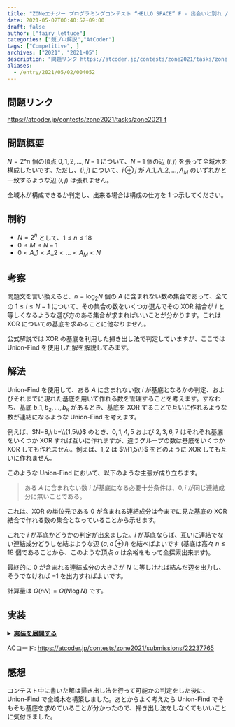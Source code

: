 ```yaml
---
title: "ZONeエナジー プログラミングコンテスト “HELLO SPACE” F - 出会いと別れ / Encounter and Farewell 解説"
date: 2021-05-02T00:40:52+09:00
draft: false
author: ["fairy_lettuce"]
categories: ["競プロ解説","AtCoder"]
tags: ["Competitive", ]
archives: ["2021", "2021-05"]
description: "問題リンク https://atcoder.jp/contests/zone2021/tasks/zone2021_f 問題概要 個の頂点 について、 個の辺 を張って全域木を構成したいです。ただし、 について、 が のいずれかと一致するような辺 は張れません。 全域木が構成でき…"
aliases:
  - /entry/2021/05/02/004052
---
```


<!-- 解説ブログ テンプレ -->

## 問題リンク

https://atcoder.jp/contests/zone2021/tasks/zone2021_f

## 問題概要

$N=2\^n$ 個の頂点 $0,1,2,\dots,N-1$ について、$N-1$ 個の辺 $(i,j)$ を張って全域木を構成したいです。ただし、$(i,j)$ について、$i\oplus j$ が $A\_1,A\_2,\dots,A_M$ のいずれかと一致するような辺 $(i,j)$ は張れません。

全域木が構成できるか判定し、出来る場合は構成の仕方を $1$ つ示してください。

## 制約

- $N=2^n$ として、$1\le n\le 18$  
- $0\le M\le N-1$  
- $0\lt A\_1\lt A\_2\lt\dots\lt A_M\lt N$  

<!--more-->

## 考察

問題文を言い換えると、$n=\log_2{N}$ 個の $A$ に含まれない数の集合であって、全ての $1\le i\le N-1$ について、その集合の数をいくつか選んでその XOR 結合が $i$ と等しくなるような選び方のある集合が求まればいいことが分かります。これは XOR についての基底を求めることに他なりません。

公式解説では XOR の基底を利用した掃き出し法で判定していますが、ここでは Union-Find を使用した解を解説してみます。

## 解法

Union-Find を使用して、ある $A$ に含まれない数 $i$ が基底となるかの判定、およびそれまでに現れた基底を用いて作れる数を管理することを考えます。すなわち、基底 $b\_1,b_2,\dots,b_k$ があるとき、基底を XOR することで互いに作れるような数が連結になるような Union-Find を考えます。

例えば、$N=8,\ b=\\{1,5\\}$ のとき、$0,1,4,5$ および $2,3,6,7$ はそれぞれ基底をいくつか XOR すれば互いに作れますが、違うグループの数は基底をいくつか XOR しても作れません。例えば、$1,2$ は $\\{1,5\\}$ をどのように XOR しても互いに作れません。

このような Union-Find において、以下のような主張が成り立ちます。

> ある $A$ に含まれない数 $i$ が基底になる必要十分条件は、$0, i$ が同じ連結成分に無いことである。

これは、XOR の単位元である $0$ が含まれる連結成分は今までに見た基底の XOR 結合で作れる数の集合となっていることから示せます。

これで $i$ が基底かどうかの判定が出来ました。$i$ が基底ならば、互いに連結でない連結成分どうしを結ぶような辺 $(a,a\oplus i)$ を結べばよいです (基底は高々 $n\le 18$ 個であることから、このような頂点 $a$ は余裕をもって全探索出来ます)。

最終的に $0$ が含まれる連結成分の大きさが $N$ に等しければ結んだ辺を出力し、そうでなければ $-1$ を出力すればよいです。

計算量は $O(nN)=O(N \log N)$ です。

## 実装

<details><summary><u><b>実装を展開する</b></u></summary>

```cs
		public void Solve()
		{
			var (n, m) = sr.ReadValue<int, int>();
			var a = sr.ReadIntArray(m);
			var ok = new bool[n];
			for (int i = 1; i < n; i++)
			{
				ok[i] = true;
			}
			for (int i = 0; i < m; i++)
			{
				ok[a[i]] = false;
			}
			var uf = new UnionFind(n);
			var ans = new List<(int a, int b)>();
			for (int i = 0; i < n; i++)
			{
				if (!ok[i]) continue;
				if (uf.IsSame(0, i)) continue;
				for (int j = 0; j < n; j++)
				{
					if (uf.IsSame(j, j ^ i)) continue;
					uf.Unite(j, j ^ i);
					ans.Add((j, j ^ i));
				}
			}
			if (uf.Size(0) != n)
			{
				Console.WriteLine(-1);
				return;
			}
			foreach (var (s, t) in ans)
			{
				Console.WriteLine($"{s} {t}");
			}
		}
```

</details>

ACコード: https://atcoder.jp/contests/zone2021/submissions/22237765  

## 感想

コンテスト中に書いた解は掃き出し法を行って可能かの判定をした後に、Union-Find で全域木を構築しました。あとからよく考えたら Union-Find でそもそも基底を求めていることが分かったので、掃き出し法をしなくてもいいことに気付きました。
